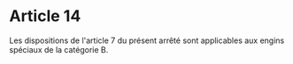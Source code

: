 # Article 14

Les dispositions de l'article 7 du présent arrêté sont applicables aux engins spéciaux de la catégorie B.
